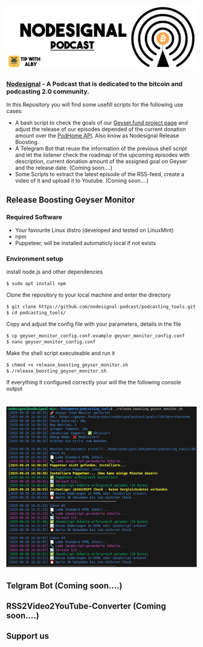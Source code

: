 # ![NodesignalCrew](pictures/Logo_Vertikal_Nodesignal_Podcast.png)

### [Nodesignal](https://nodesignal.space) - A Podcast that is dedicated to the bitcoin and podcasting 2.0 community. ###

In this Repository you will find some usefill scripts for the following use cases:
 - A bash script to check the goals of our [Geyser.fund project page](https://geyser.fund/project/nodesignalpodcast/goals) and adjust the release of our episodes depended of the current donation amount over the [PodHome API](https://serve.podhome.fm/api/docs/). Also know as Nodesignal Release Boosting.
 - A Telegram Bot that reuse the information of the previous shell script and let the listener check the roadmap of the upcoming episodes with description, current donation amount of the assigned goal on Geyser and the release date. (Coming soon....) 
 - Some Scripts to extract the latest episode of the RSS-feed, create a video of it and upload it to Youtube. (Coming soon....) 

## Release Boosting Geyser Monitor

### Required Software

- Your favourite Linux distro (developed and tested on LinuxMint)
- npm
- Puppeteer, will be installed automaticly local if not exists

### Environment setup

install node.js and other dependencies   
    
    $ sudo apt install npm

Clone the repository to your local machine and enter the directory

    $ git clone https://github.com/nodesignal-podcast/podcasting_tools.git
    $ cd podcasting_tools/

Copy and adjust the config file with your parameters, details in the file
    
    $ cp geyser_monitor_config.conf.example geyser_monitor_config.conf
    $ nano geyser_monitor_config.conf
    
Make the shell script executeable and run it


    $ chmod +x release_boosting_geyser_monitor.sh
    $./release_boosting_geyser_monitor.sh

If everything it configured correctly your will the the following console output

# ![Release Boosting Geyser Monitor](pictures/geyser_monitor_first_start.png)
## Telgram Bot (Coming soon....) 

## RSS2Video2YouTube-Converter (Coming soon....) 

## Support us
